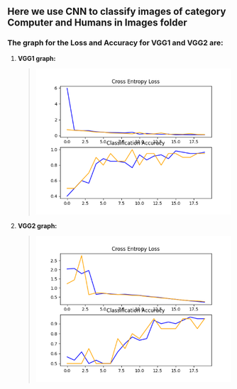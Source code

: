 ## Here we use CNN to classify images of category Computer and Humans in Images folder

###  The graph for the Loss and Accuracy for VGG1 and VGG2 are: 

1. **VGG1 graph:**

    >!['VGG1'](VGG1_plot.png)

2. **VGG2 graph:**

    >!['VGG2'](VGG2_plot.png)
